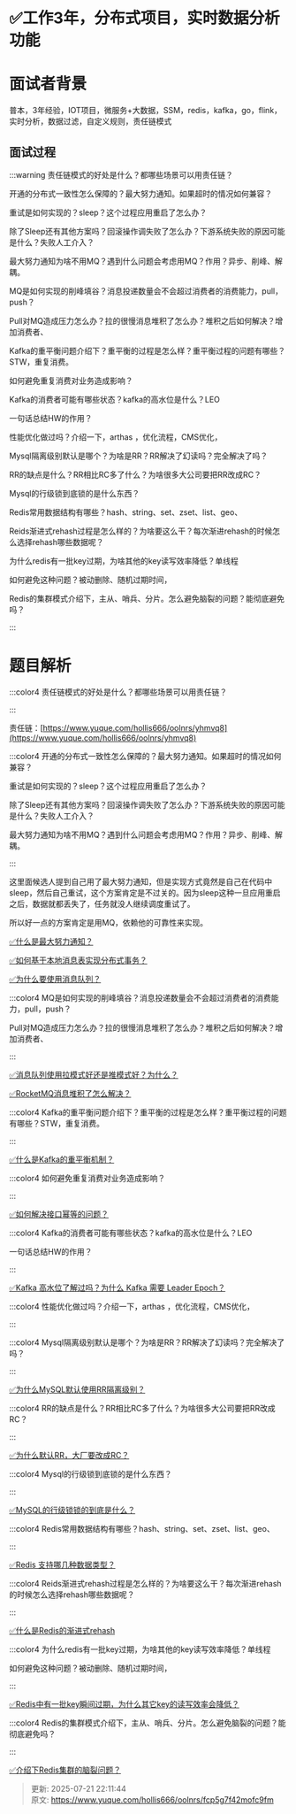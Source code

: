 # ✅工作3年，分布式项目，实时数据分析功能

# 面试者背景


普本，3年经验，IOT项目，微服务+大数据，SSM，redis，kafka，go，flink，实时分析，数据过滤，自定义规则，责任链模式



## 面试过程


:::warning
责任链模式的好处是什么？都哪些场景可以用责任链？

开通的分布式一致性怎么保障的？最大努力通知。如果超时的情况如何兼容？

重试是如何实现的？sleep？这个过程应用重启了怎么办？

除了Sleep还有其他方案吗？回滚操作调失败了怎么办？下游系统失败的原因可能是什么？失败人工介入？

最大努力通知为啥不用MQ？遇到什么问题会考虑用MQ？作用？异步、削峰、解耦。

MQ是如何实现的削峰填谷？消息投递数量会不会超过消费者的消费能力，pull，push？

Pull对MQ造成压力怎么办？拉的很慢消息堆积了怎么办？堆积之后如何解决？增加消费者、

Kafka的重平衡问题介绍下？重平衡的过程是怎么样？重平衡过程的问题有哪些？STW，重复消费。

如何避免重复消费对业务造成影响？

Kafka的消费者可能有哪些状态？kafka的高水位是什么？LEO

一句话总结HW的作用？

性能优化做过吗？介绍一下，arthas ，优化流程，CMS优化，

Mysql隔离级别默认是哪个？为啥是RR？RR解决了幻读吗？完全解决了吗？

RR的缺点是什么？RR相比RC多了什么？为啥很多大公司要把RR改成RC？

Mysql的行级锁到底锁的是什么东西？

Redis常用数据结构有哪些？hash、string、set、zset、list、geo、

Reids渐进式rehash过程是怎么样的？为啥要这么干？每次渐进rehash的时候怎么选择rehash哪些数据呢？

为什么redis有一批key过期，为啥其他的key读写效率降低？单线程

如何避免这种问题？被动删除、随机过期时间，

Redis的集群模式介绍下，主从、哨兵、分片。怎么避免脑裂的问题？能彻底避免吗？

:::

# 题目解析


:::color4
责任链模式的好处是什么？都哪些场景可以用责任链？

:::



责任链：[https://www.yuque.com/hollis666/oolnrs/yhmvq8](https://www.yuque.com/hollis666/oolnrs/yhmvq8)



:::color4
开通的分布式一致性怎么保障的？最大努力通知。如果超时的情况如何兼容？

重试是如何实现的？sleep？这个过程应用重启了怎么办？

除了Sleep还有其他方案吗？回滚操作调失败了怎么办？下游系统失败的原因可能是什么？失败人工介入？

最大努力通知为啥不用MQ？遇到什么问题会考虑用MQ？作用？异步、削峰、解耦。

:::



这里面候选人提到自己用了最大努力通知，但是实现方式竟然是自己在代码中sleep，然后自己重试，这个方案肯定是不过关的。因为sleep这种一旦应用重启之后，数据就都丢失了，任务就没人继续调度重试了。



所以好一点的方案肯定是用MQ，依赖他的可靠性来实现。



[✅什么是最大努力通知？](https://www.yuque.com/hollis666/oolnrs/akhq6shbaqc61s5n)



[✅如何基于本地消息表实现分布式事务？](https://www.yuque.com/hollis666/oolnrs/xm675quxo1bc5qm8)



[✅为什么要使用消息队列？](https://www.yuque.com/hollis666/oolnrs/czmbha1fgu6yzz0m)



:::color4
MQ是如何实现的削峰填谷？消息投递数量会不会超过消费者的消费能力，pull，push？

Pull对MQ造成压力怎么办？拉的很慢消息堆积了怎么办？堆积之后如何解决？增加消费者、

:::



[✅消息队列使用拉模式好还是推模式好？为什么？](https://www.yuque.com/hollis666/oolnrs/mq3pwg8ge56hfvhx)



[✅RocketMQ消息堆积了怎么解决？](https://www.yuque.com/hollis666/oolnrs/ewfswph69g1n2u8c)





:::color4
Kafka的重平衡问题介绍下？重平衡的过程是怎么样？重平衡过程的问题有哪些？STW，重复消费。



:::



[✅什么是Kafka的重平衡机制？](https://www.yuque.com/hollis666/oolnrs/rqzepcxvq2a1w2e9)



:::color4
如何避免重复消费对业务造成影响？



:::



[✅如何解决接口幂等的问题？](https://www.yuque.com/hollis666/oolnrs/gz2qwl)



:::color4
Kafka的消费者可能有哪些状态？kafka的高水位是什么？LEO

一句话总结HW的作用？

:::



[✅Kafka 高水位了解过吗？为什么 Kafka 需要 Leader Epoch？](https://www.yuque.com/hollis666/oolnrs/uw9757)



:::color4
性能优化做过吗？介绍一下，arthas ，优化流程，CMS优化，



:::





:::color4
Mysql隔离级别默认是哪个？为啥是RR？RR解决了幻读吗？完全解决了吗？



:::



[✅为什么MySQL默认使用RR隔离级别？](https://www.yuque.com/hollis666/oolnrs/fx5luearutigdcep)



:::color4
RR的缺点是什么？RR相比RC多了什么？为啥很多大公司要把RR改成RC？

:::



[✅为什么默认RR，大厂要改成RC？](https://www.yuque.com/hollis666/oolnrs/moe9ws)





:::color4
Mysql的行级锁到底锁的是什么东西？

:::



[✅MySQL的行级锁锁的到底是什么？](https://www.yuque.com/hollis666/oolnrs/kfygzw)



:::color4
Redis常用数据结构有哪些？hash、string、set、zset、list、geo、

:::



[✅Redis 支持哪几种数据类型？](https://www.yuque.com/hollis666/oolnrs/hlg4u2)



:::color4
Reids渐进式rehash过程是怎么样的？为啥要这么干？每次渐进rehash的时候怎么选择rehash哪些数据呢？

:::



[✅什么是Redis的渐进式rehash](https://www.yuque.com/hollis666/oolnrs/pc4fzp9c2vew5whf)



:::color4
为什么redis有一批key过期，为啥其他的key读写效率降低？单线程

如何避免这种问题？被动删除、随机过期时间，

:::



[✅Redis中有一批key瞬间过期，为什么其它key的读写效率会降低？](https://www.yuque.com/hollis666/oolnrs/ry7g0lxzynxmneq7)





:::color4
Redis的集群模式介绍下，主从、哨兵、分片。怎么避免脑裂的问题？能彻底避免吗？

:::



[✅介绍下Redis集群的脑裂问题？](https://www.yuque.com/hollis666/oolnrs/zt94705fhgxs5aa0)



> 更新: 2025-07-21 22:11:44  
> 原文: <https://www.yuque.com/hollis666/oolnrs/fcp5g7f42mofc9fm>